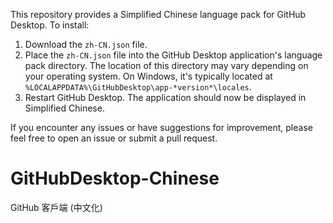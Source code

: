 This repository provides a Simplified Chinese language pack for GitHub Desktop.  To install:

1. Download the `zh-CN.json` file.
2. Place the `zh-CN.json` file into the GitHub Desktop application's language pack directory. The location of this directory may vary depending on your operating system. On Windows, it's typically located at `%LOCALAPPDATA%\GitHubDesktop\app-*version*\locales`.
3. Restart GitHub Desktop. The application should now be displayed in Simplified Chinese.

If you encounter any issues or have suggestions for improvement, please feel free to open an issue or submit a pull request.
# GitHubDesktop-Chinese

GitHub 客戶端 (中文化)
